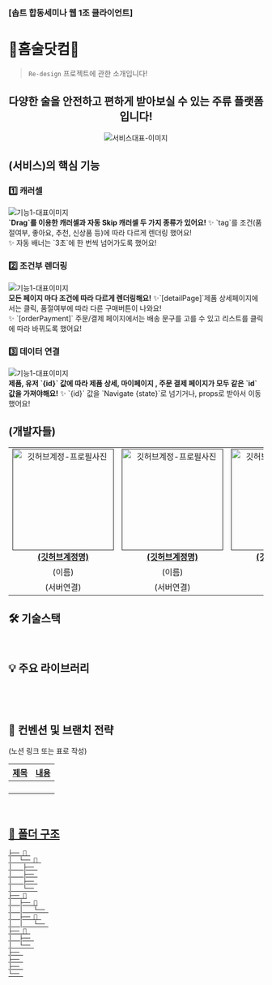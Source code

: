 ### [솝트 합동세미나 웹 1조 클라이언트] 
# 🥂홈술닷컴🥂
> `Re-design` 프로젝트에 관한 소개입니다!

<div align="center">

<h2> 다양한 술을 안전하고 편하게 받아보실 수 있는 주류 플랫폼입니다! </h2>

<img src=""  alt="서비스대표-이미지" />

</div>

<h2> (서비스)의 핵심 기능 </h2>

<h3> 1️⃣ 캐러셀 </h3>
<img src=""  alt="기능1-대표이미지" />
<div ><strong>`Drag`를 이용한 캐러셀과 자동 Skip 캐러셀 두 가지 종류가 있어요!</strong> ✨ `tag`를 조건(품절여부, 좋아요, 추천, 신상품 등)에 따라 다르게 렌더링 했어요!<br/> ✨ 자동 배너는 `3초`에 한 번씩 넘어가도록 했어요! </div>


<h3> 2️⃣ 조건부 렌더링 </h3>
<img src=""  alt="기능1-대표이미지" />
<div ><strong>모든 페이지 마다 조건에 따라 다르게 렌더링해요!</strong> ✨`[detailPage]`제품 상세페이지에서는 클릭, 품절여부에 따라 다른 구매버튼이 나와요! <br/> ✨ `[orderPayment]` 주문/결제 페이지에서는 배송 문구를 고를 수 있고 리스트를 클릭에 따라 바뀌도록 했어요! </div>

<h3> 3️⃣ 데이터 연결 </h3>
<img src=""  alt="기능1-대표이미지" />
<div ><strong>제품, 유저 `{id}` 값에 따라 제품 상세, 마이페이지 , 주문 결제 페이지가 모두 같은 `id`값을 가져야해요!</strong> ✨ `{id}` 값을 `Navigate {state}`로 넘기거나, props로 받아서 이동했어요! </div>


<h2> (개발자들) </h2>

<table align="center">
    <tr align="center">
        <td style="min-width: 150px;">
            <a href="">
              <img src="" width="200" alt="깃허브계정-프로필사진">
              <br />
              <b>(깃허브계정명)</b>
            </a>
        </td>
      <td style="min-width: 150px;">
            <a href="">
              <img src="" width="200" alt="깃허브계정-프로필사진">
              <br />
              <b>(깃허브계정명)</b>
            </a>
        </td>
      <td style="min-width: 150px;">
            <a href="">
              <img src="" width="200" alt="깃허브계정-프로필사진">
              <br />
              <b>(깃허브계정명)</b>
            </a>
        </td>
      <td style="min-width: 150px;">
            <a href="">
              <img src="" width="200" alt="깃허브계정-프로필사진">
              <br />
              <b>(깃허브계정명)</b>
            </a>
        </td>
    </tr>
    <tr align="center">
        <td>
            (이름) <br/>
      </td>
       <td>
            (이름) <br/>
      </td>
       <td>
            (이름) <br/>
      </td>
       <td>
            (이름) <br/>
      </td>
    </tr>
  	<tr align="center">
        <td>
            (서버연결) <br/>
      </td>
       <td>
            (서버연결) <br/>
      </td>
       <td>
            (서버연결) <br/>
      </td>
       <td>
            (서버연결) <br/>
      </td>
    </tr>
</table>

<h2> 🛠 기술스택 </h2>

```
   
```


<h2> 💡 주요 라이브러리 </h2>

```
   
```

<br/>

<h2>  📄 컨벤션 및 브랜치 전략 </h2>
(노션 링크 또는 표로 작성)

<a href="" />

| 제목        | 내용                                                                             |
| ----------- | -------------------------------------------------------------------------------- |
|       |                                                |
|       |                                                |
|       |                                                |
|       |                                                |

<br/>

<h2> 📁 폴더 구조 </h2>

```
├── 📁 
│  └── 📁 
│	├── 
│	├── 
│	├── 
│	└── 
├── 📁
│  ├── 📁
│  │   └── 
│  ├── 📁 
│  │   └── 
├── 📁 
│  ├── 
│  └── 
├── 
├── 
├── 
└── 
```


<br/>
